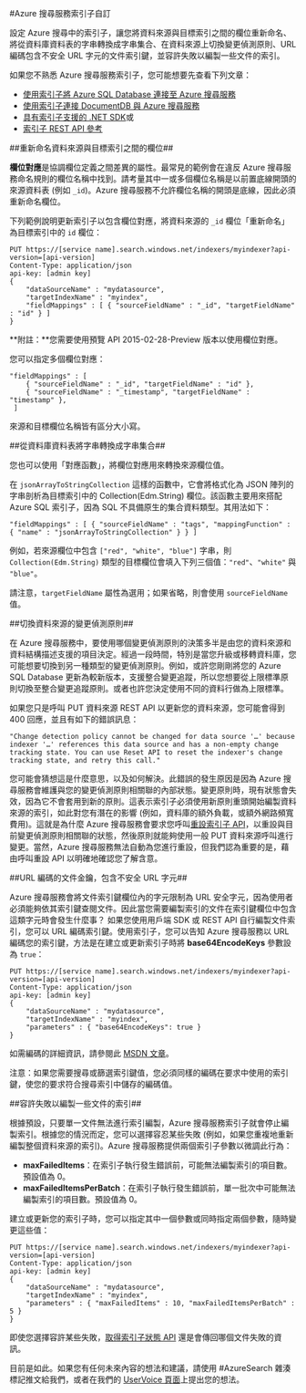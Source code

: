 <properties 
	pageTitle="Azure 搜尋服務索引子自訂 | Microsoft Azure | 雲端託管搜尋服務" 
	description="了解如何自訂 Azure 搜尋服務 (Microsoft Azure 上之託管的雲端搜尋服務) 中的設定和索引子原則。" 
	services="search" 
	documentationCenter="" 
	authors="chaosrealm" 
	manager="pablocas" 
	editor=""/>

<tags 
	ms.service="search" 
	ms.devlang="rest-api" 
	ms.workload="search" 
	ms.topic="article" 
	ms.tgt_pltfrm="na" 
	ms.date="11/04/2015" 
	ms.author="eugenesh"/>

#Azure 搜尋服務索引子自訂

設定 Azure 搜尋中的索引子，讓您將資料來源與目標索引之間的欄位重新命名、將從資料庫資料表的字串轉換成字串集合、在資料來源上切換變更偵測原則、URL 編碼包含不安全 URL 字元的文件索引鍵，並容許失敗以編製一些文件的索引。

如果您不熟悉 Azure 搜尋服務索引子，您可能想要先查看下列文章：

- [使用索引子將 Azure SQL Database 連接至 Azure 搜尋服務](search-howto-connecting-azure-sql-database-to-azure-search-using-indexers-2015-02-28.md)
- [使用索引子連接 DocumentDB 與 Azure 搜尋服務](../documentdb/documentdb-search-indexer.md)
- [具有索引子支援的 .NET SDK](https://msdn.microsoft.com/library/dn951165.aspx)或 
- [索引子 REST API 參考](https://msdn.microsoft.com/library/azure/dn946891.aspx)

##重新命名資料來源與目標索引之間的欄位##

**欄位對應**是協調欄位定義之間差異的屬性。最常見的範例會在違反 Azure 搜尋服務命名規則的欄位名稱中找到。請考量其中一或多個欄位名稱是以前置底線開頭的來源資料表 (例如 `_id`)。Azure 搜尋服務不允許欄位名稱的開頭是底線，因此必須重新命名欄位。

下列範例說明更新索引子以包含欄位對應，將資料來源的 `_id` 欄位「重新命名」為目標索引中的 `id` 欄位：

	PUT https://[service name].search.windows.net/indexers/myindexer?api-version=[api-version]
    Content-Type: application/json
    api-key: [admin key]
    {
        "dataSourceName" : "mydatasource",
        "targetIndexName" : "myindex",
        "fieldMappings" : [ { "sourceFieldName" : "_id", "targetFieldName" : "id" } ] 
    } 

**附註：**您需要使用預覽 API 2015-02-28-Preview 版本以使用欄位對應。

您可以指定多個欄位對應：

	"fieldMappings" : [ 
		{ "sourceFieldName" : "_id", "targetFieldName" : "id" },
        { "sourceFieldName" : "_timestamp", "targetFieldName" : "timestamp" },
	 ]

來源和目標欄位名稱皆有區分大小寫。

##從資料庫資料表將字串轉換成字串集合##

您也可以使用「對應函數」，將欄位對應用來轉換來源欄位值。

在 `jsonArrayToStringCollection` 這樣的函數中，它會將格式化為 JSON 陣列的字串剖析為目標索引中的 Collection(Edm.String) 欄位。該函數主要用來搭配 Azure SQL 索引子，因為 SQL 不具備原生的集合資料類型。其用法如下：

	"fieldMappings" : [ { "sourceFieldName" : "tags", "mappingFunction" : { "name" : "jsonArrayToStringCollection" } } ] 

例如，若來源欄位中包含 `["red", "white", "blue"]` 字串，則 `Collection(Edm.String)` 類型的目標欄位會填入下列三個值：`"red"`、`"white"` 與 `"blue"`。

請注意，`targetFieldName` 屬性為選用；如果省略，則會使用 `sourceFieldName` 值。

##切換資料來源的變更偵測原則##
  
在 Azure 搜尋服務中，要使用哪個變更偵測原則的決策多半是由您的資料來源和資料結構描述支援的項目決定。經過一段時間，特別是當您升級或移轉資料庫，您可能想要切換到另一種類型的變更偵測原則。例如，或許您剛剛將您的 Azure SQL Database 更新為較新版本，支援整合變更追蹤，所以您想要從上限標準原則切換至整合變更追蹤原則。或者也許您決定使用不同的資料行做為上限標準。

如果您只是呼叫 PUT 資料來源 REST API 以更新您的資料來源，您可能會得到 400 回應，並且有如下的錯誤訊息：


	"Change detection policy cannot be changed for data source '…' because indexer '…' references this data source and has a non-empty change tracking state. You can use Reset API to reset the indexer's change tracking state, and retry this call."

 您可能會猜想這是什麼意思，以及如何解決。此錯誤的發生原因是因為 Azure 搜尋服務會維護與您的變更偵測原則相關聯的內部狀態。變更原則時，現有狀態會失效，因為它不會套用到新的原則。這表示索引子必須使用新原則重頭開始編製資料來源的索引，如此對您有潛在的影響 (例如，資料庫的額外負載，或額外網路頻寬費用)。這就是為什麼 Azure 搜尋服務會要求您呼叫[重設索引子 API](https://msdn.microsoft.com/library/azure/dn946897.aspx)，以重設與目前變更偵測原則相關聯的狀態，然後原則就能夠使用一般 PUT 資料來源呼叫進行變更。當然，Azure 搜尋服務無法自動為您進行重設，但我們認為重要的是，藉由呼叫重設 API 以明確地確認您了解含意。

##URL 編碼的文件金鑰，包含不安全 URL 字元##

Azure 搜尋服務會將文件索引鍵欄位內的字元限制為 URL 安全字元，因為使用者必須能夠依其索引鍵查閱文件。因此當您需要編製索引的文件在索引鍵欄位中包含這類字元時會發生什麼事？ 如果您使用用戶端 SDK 或 REST API 自行編製文件索引，您可以 URL 編碼索引鍵。使用索引子，您可以告知 Azure 搜尋服務以 URL 編碼您的索引鍵，方法是在建立或更新索引子時將 **base64EncodeKeys** 參數設為 `true`：

    PUT https://[service name].search.windows.net/indexers/myindexer?api-version=[api-version]
    Content-Type: application/json
    api-key: [admin key]
    {
        "dataSourceName" : "mydatasource",
        "targetIndexName" : "myindex",
        "parameters" : { "base64EncodeKeys": true }
    }

如需編碼的詳細資訊，請參閱此 [MSDN 文章](http://msdn.microsoft.com/library/system.web.httpserverutility.urltokenencode.aspx)。

注意：如果您需要搜尋或篩選索引鍵值，您必須同樣的編碼在要求中使用的索引鍵，使您的要求符合搜尋索引中儲存的編碼值。


##容許失敗以編製一些文件的索引##

根據預設，只要單一文件無法進行索引編製，Azure 搜尋服務索引子就會停止編製索引。根據您的情況而定，您可以選擇容忍某些失敗 (例如，如果您重複地重新編製整個資料來源的索引)。Azure 搜尋服務提供兩個索引子參數以微調此行為：

- **maxFailedItems**：在索引子執行發生錯誤前，可能無法編製索引的項目數。預設值為 0。
- **maxFailedItemsPerBatch**：在索引子執行發生錯誤前，單一批次中可能無法編製索引的項目數。預設值為 0。

建立或更新您的索引子時，您可以指定其中一個參數或同時指定兩個參數，隨時變更這些值：

	PUT https://[service name].search.windows.net/indexers/myindexer?api-version=[api-version]
	Content-Type: application/json
	api-key: [admin key]
    {
        "dataSourceName" : "mydatasource",
        "targetIndexName" : "myindex",
        "parameters" : { "maxFailedItems" : 10, "maxFailedItemsPerBatch" : 5 }
    }

即使您選擇容許某些失敗，[取得索引子狀態 API](https://msdn.microsoft.com/library/azure/dn946884.aspx) 還是會傳回哪個文件失敗的資訊。

目前是如此。如果您有任何未來內容的想法和建議，請使用 #AzureSearch 雜湊標記推文給我們，或者在我們的 [UserVoice 頁面](http://feedback.azure.com/forums/263029-azure-search)上提出您的想法。
 

<!---HONumber=Nov15_HO3-->